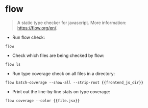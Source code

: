 # flow

> A static type checker for javascript. 
> More information: <https://flow.org/en/>.

- Run flow check:

`flow`

- Check which files are being checked by flow:

`flow ls`

- Run type coverage check on all files in a directory:

`flow batch-coverage --show-all --strip-root {{frontend_js_dir}}`

- Print out the line-by-line stats on type coverage:

`flow coverage --color {{file.jsx}}`


